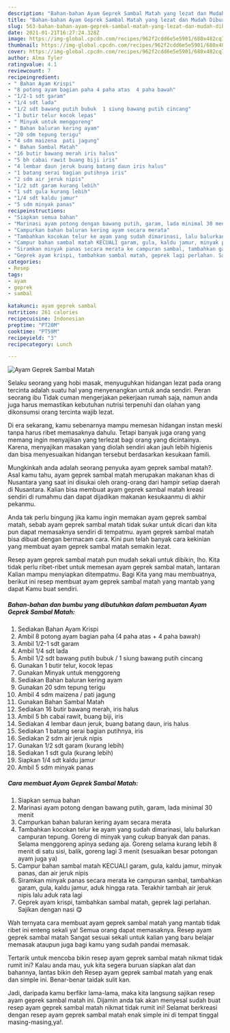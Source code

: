 ```yaml
---
description: "Bahan-bahan Ayam Geprek Sambal Matah yang lezat dan Mudah Dibuat"
title: "Bahan-bahan Ayam Geprek Sambal Matah yang lezat dan Mudah Dibuat"
slug: 563-bahan-bahan-ayam-geprek-sambal-matah-yang-lezat-dan-mudah-dibuat
date: 2021-01-21T16:27:24.328Z
image: https://img-global.cpcdn.com/recipes/962f2cdd6e5e5901/680x482cq70/ayam-geprek-sambal-matah-foto-resep-utama.jpg
thumbnail: https://img-global.cpcdn.com/recipes/962f2cdd6e5e5901/680x482cq70/ayam-geprek-sambal-matah-foto-resep-utama.jpg
cover: https://img-global.cpcdn.com/recipes/962f2cdd6e5e5901/680x482cq70/ayam-geprek-sambal-matah-foto-resep-utama.jpg
author: Alma Tyler
ratingvalue: 4.1
reviewcount: 7
recipeingredient:
- " Bahan Ayam Krispi"
- "8 potong ayam bagian paha 4 paha atas  4 paha bawah"
- "1/2-1 sdt garam"
- "1/4 sdt lada"
- "1/2 sdt bawang putih bubuk  1 siung bawang putih cincang"
- "1 butir telur kocok lepas"
- " Minyak untuk menggoreng"
- " Bahan baluran kering ayam"
- "20 sdm tepung terigu"
- "4 sdm maizena  pati jagung"
- " Bahan Sambal Matah"
- "16 butir bawang merah iris halus"
- "5 bh cabai rawit buang biji iris"
- "4 lembar daun jeruk buang batang daun iris halus"
- "1 batang serai bagian putihnya iris"
- "2 sdm air jeruk nipis"
- "1/2 sdt garam kurang lebih"
- "1 sdt gula kurang lebih"
- "1/4 sdt kaldu jamur"
- "5 sdm minyak panas"
recipeinstructions:
- "Siapkan semua bahan"
- "Marinasi ayam potong dengan bawang putih, garam, lada minimal 30 menit"
- "Campurkan bahan baluran kering ayam secara merata"
- "Tambahkan kocokan telur ke ayam yang sudah dimarinasi, lalu balurkan campuran tepung. Goreng di minyak yang cukup banyak dan panas. Selama menggoreng apinya sedang aja. Goreng selama kurang lebih 8 menit di satu sisi, balik, goreng lagi 3 menit (sesuaikan besar potongan ayam juga ya)"
- "Campur bahan sambal matah KECUALI garam, gula, kaldu jamur, minyak panas, dan air jeruk nipis"
- "Siramkan minyak panas secara merata ke campuran sambal, tambahkan garam, gula, kaldu jamur, aduk hingga rata. Terakhir tambah air jeruk nipis lalu aduk rata lagi"
- "Geprek ayam krispi, tambahkan sambal matah, geprek lagi perlahan. Sajikan dengan nasi 😋"
categories:
- Resep
tags:
- ayam
- geprek
- sambal

katakunci: ayam geprek sambal 
nutrition: 261 calories
recipecuisine: Indonesian
preptime: "PT20M"
cooktime: "PT59M"
recipeyield: "3"
recipecategory: Lunch

---
```



![Ayam Geprek Sambal Matah](https://img-global.cpcdn.com/recipes/962f2cdd6e5e5901/680x482cq70/ayam-geprek-sambal-matah-foto-resep-utama.jpg)

Selaku seorang yang hobi masak, menyuguhkan hidangan lezat pada orang tercinta adalah suatu hal yang menyenangkan untuk anda sendiri. Peran seorang ibu Tidak cuman mengerjakan pekerjaan rumah saja, namun anda juga harus memastikan kebutuhan nutrisi terpenuhi dan olahan yang dikonsumsi orang tercinta wajib lezat.

Di era  sekarang, kamu sebenarnya mampu memesan hidangan instan meski tanpa harus ribet memasaknya dahulu. Tetapi banyak juga orang yang memang ingin menyajikan yang terlezat bagi orang yang dicintainya. Karena, menyajikan masakan yang diolah sendiri akan jauh lebih higienis dan bisa menyesuaikan hidangan tersebut berdasarkan kesukaan famili. 



Mungkinkah anda adalah seorang penyuka ayam geprek sambal matah?. Asal kamu tahu, ayam geprek sambal matah merupakan makanan khas di Nusantara yang saat ini disukai oleh orang-orang dari hampir setiap daerah di Nusantara. Kalian bisa membuat ayam geprek sambal matah kreasi sendiri di rumahmu dan dapat dijadikan makanan kesukaanmu di akhir pekanmu.

Anda tak perlu bingung jika kamu ingin memakan ayam geprek sambal matah, sebab ayam geprek sambal matah tidak sukar untuk dicari dan kita pun dapat memasaknya sendiri di tempatmu. ayam geprek sambal matah bisa dibuat dengan bermacam cara. Kini pun telah banyak cara kekinian yang membuat ayam geprek sambal matah semakin lezat.

Resep ayam geprek sambal matah pun mudah sekali untuk dibikin, lho. Kita tidak perlu ribet-ribet untuk memesan ayam geprek sambal matah, lantaran Kalian mampu menyiapkan ditempatmu. Bagi Kita yang mau membuatnya, berikut ini resep membuat ayam geprek sambal matah yang mantab yang dapat Kamu buat sendiri.

<!--inarticleads1-->

##### Bahan-bahan dan bumbu yang dibutuhkan dalam pembuatan Ayam Geprek Sambal Matah:

1. Sediakan  Bahan Ayam Krispi
1. Ambil 8 potong ayam bagian paha (4 paha atas + 4 paha bawah)
1. Ambil 1/2-1 sdt garam
1. Ambil 1/4 sdt lada
1. Ambil 1/2 sdt bawang putih bubuk / 1 siung bawang putih cincang
1. Gunakan 1 butir telur, kocok lepas
1. Gunakan  Minyak untuk menggoreng
1. Sediakan  Bahan baluran kering ayam
1. Gunakan 20 sdm tepung terigu
1. Ambil 4 sdm maizena / pati jagung
1. Gunakan  Bahan Sambal Matah
1. Sediakan 16 butir bawang merah, iris halus
1. Ambil 5 bh cabai rawit, buang biji, iris
1. Sediakan 4 lembar daun jeruk, buang batang daun, iris halus
1. Sediakan 1 batang serai bagian putihnya, iris
1. Sediakan 2 sdm air jeruk nipis
1. Gunakan 1/2 sdt garam (kurang lebih)
1. Sediakan 1 sdt gula (kurang lebih)
1. Siapkan 1/4 sdt kaldu jamur
1. Ambil 5 sdm minyak panas




<!--inarticleads2-->

##### Cara membuat Ayam Geprek Sambal Matah:

1. Siapkan semua bahan
1. Marinasi ayam potong dengan bawang putih, garam, lada minimal 30 menit
1. Campurkan bahan baluran kering ayam secara merata
1. Tambahkan kocokan telur ke ayam yang sudah dimarinasi, lalu balurkan campuran tepung. Goreng di minyak yang cukup banyak dan panas. Selama menggoreng apinya sedang aja. Goreng selama kurang lebih 8 menit di satu sisi, balik, goreng lagi 3 menit (sesuaikan besar potongan ayam juga ya)
1. Campur bahan sambal matah KECUALI garam, gula, kaldu jamur, minyak panas, dan air jeruk nipis
1. Siramkan minyak panas secara merata ke campuran sambal, tambahkan garam, gula, kaldu jamur, aduk hingga rata. Terakhir tambah air jeruk nipis lalu aduk rata lagi
1. Geprek ayam krispi, tambahkan sambal matah, geprek lagi perlahan. Sajikan dengan nasi 😋




Wah ternyata cara membuat ayam geprek sambal matah yang mantab tidak ribet ini enteng sekali ya! Semua orang dapat memasaknya. Resep ayam geprek sambal matah Sangat sesuai sekali untuk kalian yang baru belajar memasak ataupun juga bagi kamu yang sudah pandai memasak.

Tertarik untuk mencoba bikin resep ayam geprek sambal matah nikmat tidak rumit ini? Kalau anda mau, yuk kita segera buruan siapkan alat dan bahannya, lantas bikin deh Resep ayam geprek sambal matah yang enak dan simple ini. Benar-benar taidak sulit kan. 

Jadi, daripada kamu berfikir lama-lama, maka kita langsung sajikan resep ayam geprek sambal matah ini. Dijamin anda tak akan menyesal sudah buat resep ayam geprek sambal matah nikmat tidak rumit ini! Selamat berkreasi dengan resep ayam geprek sambal matah enak simple ini di tempat tinggal masing-masing,ya!.

